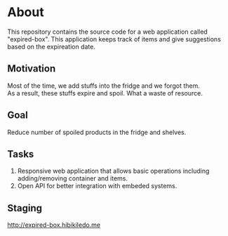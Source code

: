 # About

This repository contains the source code for a web application called "expired-box".
This application keeps track of items and give suggestions based on the expireation date.

## Motivation

Most of the time, we add stuffs into the fridge and we forgot them.  
As a result, these stuffs expire and spoil. What a waste of resource.

## Goal

Reduce number of spoiled products in the fridge and shelves.


## Tasks

1. Responsive web application that allows basic operations including adding/removing container and items.
2. Open API for better integration with embeded systems.

## Staging

http://expired-box.hibikiledo.me
